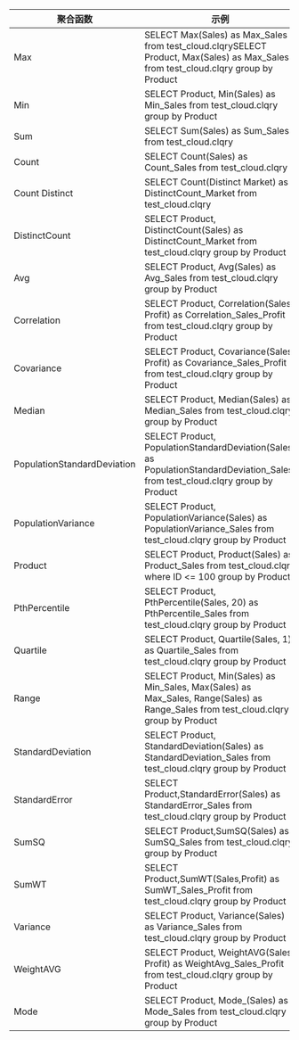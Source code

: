 | 聚合函数                    | 示例                                                         |
| --------------------------- | ------------------------------------------------------------ |
| Max                         | SELECT Max(Sales) as Max_Sales from test_cloud.clqrySELECT Product, Max(Sales) as Max_Sales from test_cloud.clqry group by Product |
| Min                         | SELECT Product, Min(Sales) as Min_Sales from test_cloud.clqry group by Product |
| Sum                         | SELECT Sum(Sales) as Sum_Sales from test_cloud.clqry         |
| Count                       | SELECT Count(Sales) as Count_Sales from test_cloud.clqry     |
| Count Distinct              | SELECT Count(Distinct Market) as DistinctCount_Market from test_cloud.clqry |
| DistinctCount               | SELECT Product, DistinctCount(Sales) as DistinctCount_Market from test_cloud.clqry group by Product |
| Avg                         | SELECT Product, Avg(Sales) as Avg_Sales from test_cloud.clqry group by Product |
| Correlation                 | SELECT Product, Correlation(Sales, Profit) as Correlation_Sales_Profit from test_cloud.clqry group by Product |
| Covariance                  | SELECT Product, Covariance(Sales, Profit) as Covariance_Sales_Profit from test_cloud.clqry group by Product |
| Median                      | SELECT Product, Median(Sales) as Median_Sales from test_cloud.clqry group by Product |
| PopulationStandardDeviation | SELECT Product, PopulationStandardDeviation(Sales) as PopulationStandardDeviation_Sales from test_cloud.clqry group by Product |
| PopulationVariance          | SELECT Product, PopulationVariance(Sales) as PopulationVariance_Sales from test_cloud.clqry group by Product |
| Product                     | SELECT Product, Product(Sales) as Product_Sales from test_cloud.clqry where ID <= 100 group by Product |
| PthPercentile               | SELECT Product, PthPercentile(Sales, 20) as PthPercentile_Sales from test_cloud.clqry group by Product |
| Quartile                    | SELECT Product, Quartile(Sales, 1) as Quartile_Sales from test_cloud.clqry group by Product |
| Range                       | SELECT Product, Min(Sales) as Min_Sales, Max(Sales) as Max_Sales, Range(Sales) as Range_Sales from test_cloud.clqry group by Product |
| StandardDeviation           | SELECT Product, StandardDeviation(Sales) as StandardDeviation_Sales from test_cloud.clqry group by Product |
| StandardError               | SELECT Product,StandardError(Sales) as StandardError_Sales from test_cloud.clqry group by Product |
| SumSQ                       | SELECT Product,SumSQ(Sales) as SumSQ_Sales from test_cloud.clqry group by Product |
| SumWT                       | SELECT Product,SumWT(Sales,Profit) as SumWT_Sales_Profit from test_cloud.clqry group by Product |
| Variance                    | SELECT Product, Variance(Sales) as Variance_Sales from test_cloud.clqry group by Product |
| WeightAVG                   | SELECT Product, WeightAVG(Sales, Profit) as WeightAvg_Sales_Profit from test_cloud.clqry group by Product |
| Mode                        | SELECT Product, Mode_(Sales) as Mode_Sales from test_cloud.clqry group by Product |
